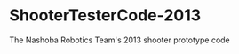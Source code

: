 ShooterTesterCode-2013
======================

The Nashoba Robotics Team's 2013 shooter prototype code